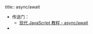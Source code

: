 title:: async/await

- 传送门：
	- [现代 JavaScript 教程 - async/await](https://zh.javascript.info/async-await)
-